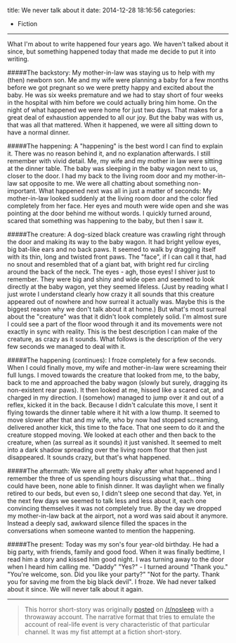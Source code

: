 title: We never talk about it
date: 2014-12-28 18:16:56
categories:
 - Fiction
---
What I'm about to write happened four years ago. We haven't talked about it since, but something happened today that made me decide to put it into writing.

#####The backstory:
My mother-in-law was staying us to help with my (then) newborn son. Me and my wife were planning a baby for a few months before we got pregnant so we were pretty happy and excited about the baby. He was six weeks premature and we had to stay short of four weeks in the hospital with him before we could actually bring him home. On the night of what happened we were home for just two days. That makes for a great deal of exhaustion appended to all our joy. But the baby was with us, that was all that mattered. When it happened, we were all sitting down to have a normal dinner.

#####The happening:
A "happening" is the best word I can find to explain it. There was no reason behind it, and no explanation afterwards. I still remember with vivid detail. Me, my wife and my mother in law were sitting at the dinner table. The baby was sleeping in the baby wagon next to us, closer to the door. I had my back to the living room door and my mother-in-law sat opposite to me. We were all chatting about something non-important. What happened next was all in just a matter of seconds: My mother-in-law looked suddenly at the living room door and the color fled completely from her face. Her eyes and mouth were wide open and she was pointing at the door behind me without words. I quickly turned around, scared that something was happening to the baby, but then I saw it.

#####The creature:
A dog-sized black creature was crawling right through the door and making its way to the baby wagon. It had bright yellow eyes, big bat-like ears and no back paws. It seemed to walk by dragging itself with its thin, long and twisted front paws. The "face", if I can call it that, had no snout and resembled that of a giant bat, with bright red fur circling around the back of the neck. The eyes - agh, those eyes! I shiver just to remember. They were big and shiny and wide open and seemed to look directly at the baby wagon, yet they seemed lifeless. (Just by reading what I just wrote I understand clearly how crazy it all sounds that this creature appeared out of nowhere and how surreal it actually was. Maybe this is the biggest reason why we don't talk about it at home.) But what's most surreal about the "creature" was that it didn't look completely solid. I'm almost sure I could see a part of the floor wood through it and its movements were not exactly in sync with reality. This is the best description I can make of the creature, as crazy as it sounds. What follows is the description of the very few seconds we managed to deal with it.

#####The happening (continues):
I froze completely for a few seconds. When I could finally move, my wife and mother-in-law were screaming their full lungs. I moved towards the creature that looked from me, to the baby, back to me and approached the baby wagon (slowly but surely, dragging its non-existent rear paws). It then looked at me, hissed like a scared cat, and charged in my direction. I (somehow) managed to jump over it and out of a reflex, kicked it in the back. Because I didn't calculate this move, I sent it flying towards the dinner table where it hit with a low thump. It seemed to move slower after that and my wife, who by now had stopped screaming, delivered another kick, this time to the face. That one seem to do it and the creature stopped moving. We looked at each other and then back to the creature, when (as surreal as it sounds) it just vanished. It seemed to melt into a dark shadow spreading over the living room floor that then just disappeared. It sounds crazy, but that's what happened.

#####The aftermath:
We were all pretty shaky after what happened and I remember the three of us spending hours discussing what that... thing could have been, none able to finish dinner. It was daylight when we finally retired to our beds, but even so, I didn't sleep one second that day. Yet, in the next few days we seemed to talk less and less about it, each one convincing themselves it was not completely true. By the day we dropped my mother-in-law back at the airport, not a word was said about it anymore. Instead a deeply sad, awkward silence filled the spaces in the conversations when someone wanted to mention the happening.

#####The present:
Today was my son's four year-old birthday. He had a big party, with friends, family and good food. When it was finally bedtime, I read him a story and kissed him good night. I was turning away to the door when I heard him calling me. "Daddy"
"Yes?" - I turned around
"Thank you."
"You're welcome, son. Did you like your party?"
"Not for the party. Thank you for saving me from the big black devil".
I froze.
We had never talked about it since.
We will never talk about it again.


-------
> This horror short-story was originally [posted](http://www.reddit.com/r/nosleep/comments/2gefab/we_never_talk_about_it/) on [/r/nosleep](http://www.reddit.com/r/nosleep) with a throwaway account.
> The narrative format that tries to emulate the account of real-life event is very characteristic of that particular channel.
> It was my fist attempt at a fiction short-story.
